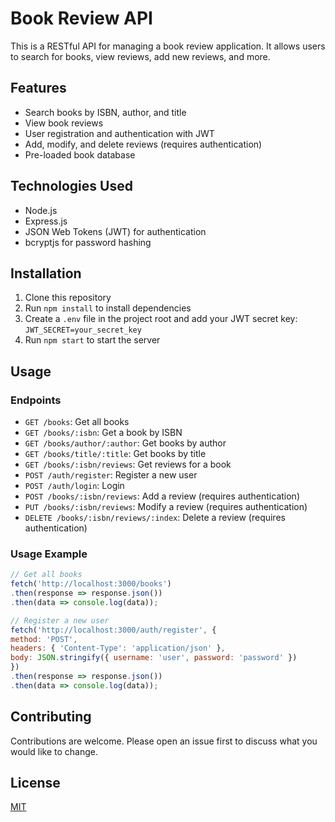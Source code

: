 # Book Review API

This is a RESTful API for managing a book review application. It allows users to search for books, view reviews, add new reviews, and more.

## Features

- Search books by ISBN, author, and title
- View book reviews
- User registration and authentication with JWT
- Add, modify, and delete reviews (requires authentication)
- Pre-loaded book database

## Technologies Used

- Node.js
- Express.js
- JSON Web Tokens (JWT) for authentication
- bcryptjs for password hashing

## Installation

1. Clone this repository
2. Run `npm install` to install dependencies
3. Create a `.env` file in the project root and add your JWT secret key: `JWT_SECRET=your_secret_key`
4. Run `npm start` to start the server

## Usage

### Endpoints

- `GET /books`: Get all books
- `GET /books/:isbn`: Get a book by ISBN
- `GET /books/author/:author`: Get books by author
- `GET /books/title/:title`: Get books by title
- `GET /books/:isbn/reviews`: Get reviews for a book
- `POST /auth/register`: Register a new user
- `POST /auth/login`: Login
- `POST /books/:isbn/reviews`: Add a review (requires authentication)
- `PUT /books/:isbn/reviews`: Modify a review (requires authentication)
- `DELETE /books/:isbn/reviews/:index`: Delete a review (requires authentication)

### Usage Example

```javascript
// Get all books
fetch('http://localhost:3000/books')
.then(response => response.json())
.then(data => console.log(data));

// Register a new user
fetch('http://localhost:3000/auth/register', {
method: 'POST',
headers: { 'Content-Type': 'application/json' },
body: JSON.stringify({ username: 'user', password: 'password' })
})
.then(response => response.json())
.then(data => console.log(data));
```

## Contributing

Contributions are welcome. Please open an issue first to discuss what you would like to change.

## License

[MIT](https://choosealicense.com/licenses/mit/)
